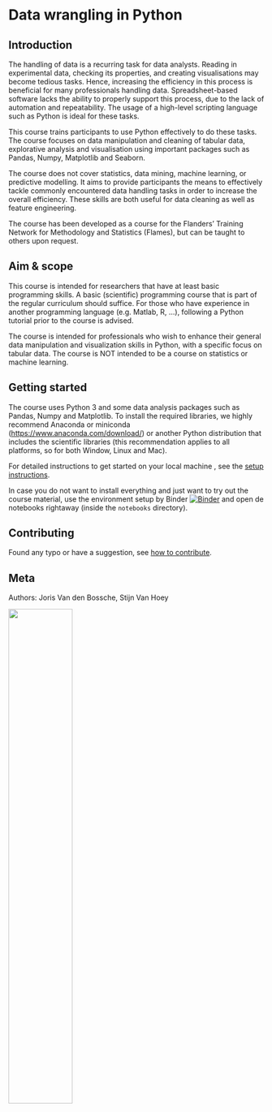 # Data wrangling in Python

## Introduction

The handling of data is a recurring task for data analysts. Reading in experimental data, checking its properties,
and creating visualisations may become tedious tasks. Hence, increasing the efficiency in this process is beneficial for many professionals
handling data. Spreadsheet-based software lacks the ability to properly support this process, due to the lack of automation and repeatability.
The usage of a high-level scripting language such as Python is ideal for these tasks.

This course trains participants to use Python effectively to do these tasks. The course focuses on data manipulation and cleaning of tabular data,
explorative analysis and visualisation using important packages such as Pandas, Numpy, Matplotlib and Seaborn.

The course does not cover statistics, data mining, machine learning, or predictive modelling. It aims to provide participants the means to effectively
tackle commonly encountered data handling tasks in order to increase the overall efficiency. These skills are both useful for data cleaning as well as
feature engineering.

The course has been developed as a course for the Flanders’ Training Network for Methodology and Statistics (Flames), but can be taught to others upon request.

## Aim & scope

This course is intended for researchers that have at least basic programming skills. A basic (scientific) programming course that is part of
the regular curriculum should suffice. For those who have experience in another programming language (e.g. Matlab, R, ...), following a Python
tutorial prior to the course is advised.

The course is intended for professionals who wish to enhance their general data manipulation and visualization skills in Python, with a specific
focus on tabular data. The course is NOT intended to be a course on statistics or machine learning.

## Getting started

The course uses Python 3 and some data analysis packages such as Pandas, Numpy and Matplotlib. To install the required libraries, we highly recommend Anaconda or miniconda (https://www.anaconda.com/download/) or another Python distribution that includes the scientific libraries (this recommendation applies to all platforms, so for both Window, Linux and Mac).

For detailed instructions to get started on your local machine , see the [setup instructions](./docs/setup.md).

In case you do not want to install everything and just want to try out the course material, use the environment setup by Binder [![Binder](https://mybinder.org/badge_logo.svg)](https://mybinder.org/v2/gh/jorisvandenbossche/FLAMES-python-data-wrangling/HEAD) and open de notebooks rightaway (inside the `notebooks` directory).


## Contributing

Found any typo or have a suggestion, see [how to contribute](./docs/contributing.md).


## Meta

Authors: Joris Van den Bossche, Stijn Van Hoey

<img src="./static/img/logo_vaia.jpg" width="50%">

